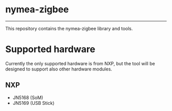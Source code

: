 # nymea-zigbee
----------------------

This repository contains the nymea-zigbee library and tools.

# Supported hardware

Currently the only supported hardware is from NXP, but the tool will be designed to support also other hardware modules.

## NXP
* JN5168 (SoM)
* JN5169 (USB Stick)

